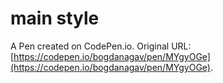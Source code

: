 # main style

A Pen created on CodePen.io. Original URL: [https://codepen.io/bogdanagav/pen/MYgyOGe](https://codepen.io/bogdanagav/pen/MYgyOGe).

